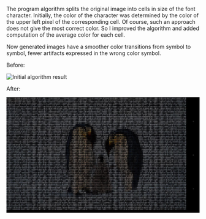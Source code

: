 The program algorithm splits the original image into cells in size of the font character. Initially, the color of the character was determined by the color of the upper left pixel of the corresponding cell. Of course, such an approach does not give the most correct color. So I improved the algorithm and added computation of the average color for each cell.

Now generated images have a smoother color transitions from symbol to symbol, fewer artifacts expressed in the wrong color symbol.

Before:

![Initial algorithm result](../project_images/iteration2_sample1.jpg?raw=true "Initial algorithm result")

After:

![Enhanced algorithm result](../project_images/iteration4_sample1.jpg?raw=true "Enhanced algorithm result")
